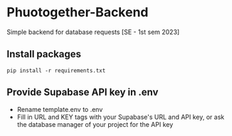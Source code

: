 # Phuotogether-Backend
Simple backend for database requests [SE - 1st sem 2023]

## Install packages
```
pip install -r requirements.txt
```

## Provide Supabase API key in .env
- Rename template.env to .env
- Fill in URL and KEY tags with your Supabase's URL and API key, or ask the database manager of your project for the API key